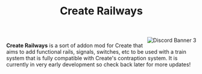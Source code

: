<h1 align="center">Create Railways</h1>
<br><br>
<img src="https://discordapp.com/api/guilds/706277846389227612/widget.png?style=banner3" alt="Discord Banner 3" align="right"/>

**Create Railways** is a sort of addon mod for Create that aims to add functional rails, signals, switches, etc to be used with a train system that is fully compatible with Create's contraption system. It is currently in very early development so check back later for more updates!
